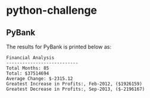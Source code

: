 # python-challenge

## PyBank

The results for PyBank is printed below as:
```
Financial Analysis
---------------------------
Total Months: 85
Total: $37514694
Average Change: $-2315.12
Greatest Increase in Profits:, Feb-2012, ($1926159)
Greatest Decrease in Profits:, Sep-2013, ($-2196167)
```


